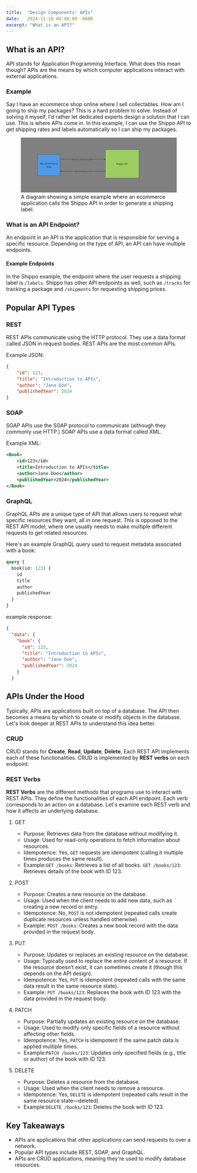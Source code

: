 ```yaml
---
title:  "Design Components: APIs"
date:   2024-11-18 08:00:00 -0600
excerpt: "What is an API?"
---
```

## What is an API?
API stands for Application Programming Interface. What does this mean though? APIs are the means by which computer applications interact with external applications. 

### Example
Say I have an ecommerce shop online where I sell collectables. How am I going to ship my packages? This is a hard problem to solve. Instead of solving it myself, I'd rather let dedicated experts design a solution that I can use. This is where APIs come in. In this example, I can use the Shippo API to get shipping rates and labels automatically so I can ship my packages.
<figure>
    <a href="/assets/images/api_example.png"><img src="/assets/images/api_example.png"></a>
    <figcaption>A diagram showing a simple example where an ecommerce application calls the Shippo API in order to generate a shipping label. </figcaption>
</figure>

### What is an API Endpoint?
An endpoint in an API is the application that is responsible for serving a specific resource. Depending on the type of API, an API can have multiple endpoints. 

#### Example Endpoints
In the Shippo example, the endpoint where the user requests a shipping label is `/labels`. Shippo has other API endpoints as well, such as `/tracks` for tracking a package and `/shipments` for requesting shipping prices.

## Popular API Types

### REST
REST APIs communicate using the HTTP protocol. They use a data format called JSON in request bodies. REST APIs are the most common APIs.

Example JSON:

```json
{
    "id": 123,
    "title": "Introduction to APIs",
    "author": "Jane Doe",
    "publishedYear": 2024
}
```

### SOAP
SOAP APIs use the SOAP protocol to communicate (although they commonly use HTTP.) SOAP APIs use a data format called XML.

Example XML:

```xml
<Book>
    <id>123</id>
    <title>Introduction to APIs</title>
    <author>Jane Doe</author>
    <publishedYear>2024</publishedYear>
</Book>
```

### GraphQL
GraphQL APIs are a unique type of API that allows users to request what specific resources they want, all in one request. This is opposed to the REST API model, where one usually needs to make multiple different requests to get related resources.

Here's an example GraphQL query used to request metadata associated with a book:

```graphql
query {
  book(id: 123) {
    id
    title
    author
    publishedYear
  }
}
```

example response:

```json
{
  "data": {
    "book": {
      "id": 123,
      "title": "Introduction to APIs",
      "author": "Jane Doe",
      "publishedYear": 2024
    }
  }

```

## APIs Under the Hood
Typically, APIs are applications built on top of a database. The API then becomes a means by which to create or modify objects in the database. Let's look deeper at REST APIs to understand this idea better.

### CRUD
CRUD stands for **Create**, **Read**, **Update**, **Delete**. Each REST API implements each of these functionalities. CRUD is implemented by **REST verbs** on each endpoint. 

### REST Verbs
**REST Verbs** are the different methods that programs use to interact with REST APIs. They define the functionalities of each API endpoint. Each verb corresponds to an action on a database. Let's examine each REST verb and how it affects an underlying database.

1. GET
    - Purpose: Retrieves data from the database without modifying it.
    - Usage: Used for read-only operations to fetch information about resources.
    - Idempotence: Yes, `GET` requests are idempotent (calling it multiple times produces the same result).
    - Example:`GET /books`: Retrieves a list of all books. `GET /books/123`: Retrieves details of the book with ID 123.

2. POST
    - Purpose: Creates a new resource on the database.
    - Usage: Used when the client needs to add new data, such as creating a new record or entry.
    - Idempotence: No, `POST` is not idempotent (repeated calls create duplicate resources unless handled otherwise).
    - Example: `POST /books`: Creates a new book record with the data provided in the request body.

3. PUT
    - Purpose: Updates or replaces an existing resource on the database.
    - Usage: Typically used to replace the entire content of a resource. If the resource doesn’t exist, it can sometimes create it (though this depends on the API design).
    - Idempotence: Yes, `PUT` is idempotent (repeated calls with the same data result in the same resource state).
    - Example: `PUT /books/123`: Replaces the book with ID 123 with the data provided in the request body.

4. PATCH
    - Purpose: Partially updates an existing resource on the database.
    - Usage: Used to modify only specific fields of a resource without affecting other fields.
    - Idempotence: Yes, `PATCH` is idempotent if the same patch data is applied multiple times.
    - Example:`PATCH /books/123`: Updates only specified fields (e.g., title or author) of the book with ID 123.

5. DELETE
    - Purpose: Deletes a resource from the database.
    - Usage: Used when the client needs to remove a resource.
    - Idempotence: Yes, `DELETE` is idempotent (repeated calls result in the same resource state—deleted).
    - Example:`DELETE /books/123`: Deletes the book with ID 123.

## Key Takeaways
- APIs are applications that other applications can send requests to over a network. 
- Popular API types include REST, SOAP, and GraphQL.
- APIs are CRUD applications, meaning they're used to modify database resources. 




